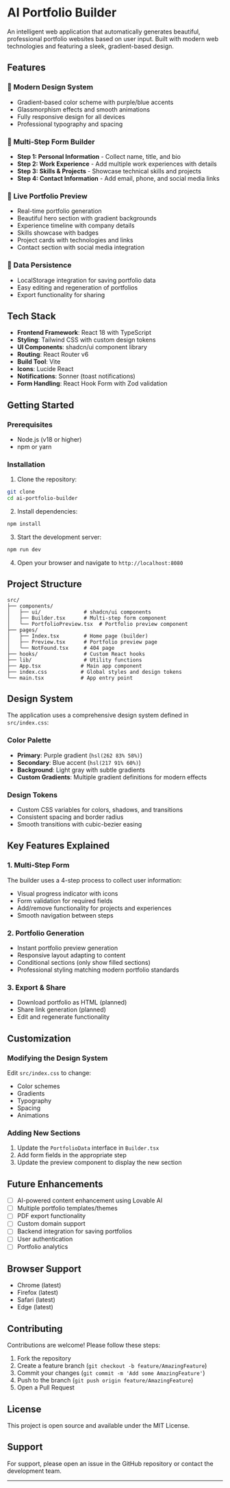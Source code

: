 # AI Portfolio Builder

An intelligent web application that automatically generates beautiful, professional portfolio websites based on user input. Built with modern web technologies and featuring a sleek, gradient-based design.

## Features

### 🎨 Modern Design System
- Gradient-based color scheme with purple/blue accents
- Glassmorphism effects and smooth animations
- Fully responsive design for all devices
- Professional typography and spacing

### 📝 Multi-Step Form Builder
- **Step 1: Personal Information** - Collect name, title, and bio
- **Step 2: Work Experience** - Add multiple work experiences with details
- **Step 3: Skills & Projects** - Showcase technical skills and projects
- **Step 4: Contact Information** - Add email, phone, and social media links

### 🚀 Live Portfolio Preview
- Real-time portfolio generation
- Beautiful hero section with gradient backgrounds
- Experience timeline with company details
- Skills showcase with badges
- Project cards with technologies and links
- Contact section with social media integration

### 💾 Data Persistence
- LocalStorage integration for saving portfolio data
- Easy editing and regeneration of portfolios
- Export functionality for sharing

## Tech Stack

- **Frontend Framework**: React 18 with TypeScript
- **Styling**: Tailwind CSS with custom design tokens
- **UI Components**: shadcn/ui component library
- **Routing**: React Router v6
- **Build Tool**: Vite
- **Icons**: Lucide React
- **Notifications**: Sonner (toast notifications)
- **Form Handling**: React Hook Form with Zod validation

## Getting Started

### Prerequisites

- Node.js (v18 or higher)
- npm or yarn

### Installation

1. Clone the repository:
```bash
git clone 
cd ai-portfolio-builder
```

2. Install dependencies:
```bash
npm install
```

3. Start the development server:
```bash
npm run dev
```

4. Open your browser and navigate to `http://localhost:8080`

## Project Structure

```
src/
├── components/
│   ├── ui/              # shadcn/ui components
│   ├── Builder.tsx      # Multi-step form component
│   └── PortfolioPreview.tsx  # Portfolio preview component
├── pages/
│   ├── Index.tsx        # Home page (builder)
│   ├── Preview.tsx      # Portfolio preview page
│   └── NotFound.tsx     # 404 page
├── hooks/               # Custom React hooks
├── lib/                 # Utility functions
├── App.tsx             # Main app component
├── index.css           # Global styles and design tokens
└── main.tsx            # App entry point
```

## Design System

The application uses a comprehensive design system defined in `src/index.css`:

### Color Palette
- **Primary**: Purple gradient (`hsl(262 83% 58%)`)
- **Secondary**: Blue accent (`hsl(217 91% 60%)`)
- **Background**: Light gray with subtle gradients
- **Custom Gradients**: Multiple gradient definitions for modern effects

### Design Tokens
- Custom CSS variables for colors, shadows, and transitions
- Consistent spacing and border radius
- Smooth transitions with cubic-bezier easing

## Key Features Explained

### 1. Multi-Step Form
The builder uses a 4-step process to collect user information:
- Visual progress indicator with icons
- Form validation for required fields
- Add/remove functionality for projects and experiences
- Smooth navigation between steps

### 2. Portfolio Generation
- Instant portfolio preview generation
- Responsive layout adapting to content
- Conditional sections (only show filled sections)
- Professional styling matching modern portfolio standards

### 3. Export & Share
- Download portfolio as HTML (planned)
- Share link generation (planned)
- Edit and regenerate functionality

## Customization

### Modifying the Design System

Edit `src/index.css` to change:
- Color schemes
- Gradients
- Typography
- Spacing
- Animations

### Adding New Sections

1. Update the `PortfolioData` interface in `Builder.tsx`
2. Add form fields in the appropriate step
3. Update the preview component to display the new section

## Future Enhancements

- [ ] AI-powered content enhancement using Lovable AI
- [ ] Multiple portfolio templates/themes
- [ ] PDF export functionality
- [ ] Custom domain support
- [ ] Backend integration for saving portfolios
- [ ] User authentication
- [ ] Portfolio analytics

## Browser Support

- Chrome (latest)
- Firefox (latest)
- Safari (latest)
- Edge (latest)

## Contributing

Contributions are welcome! Please follow these steps:

1. Fork the repository
2. Create a feature branch (`git checkout -b feature/AmazingFeature`)
3. Commit your changes (`git commit -m 'Add some AmazingFeature'`)
4. Push to the branch (`git push origin feature/AmazingFeature`)
5. Open a Pull Request

## License

This project is open source and available under the MIT License.


## Support

For support, please open an issue in the GitHub repository or contact the development team.

---

